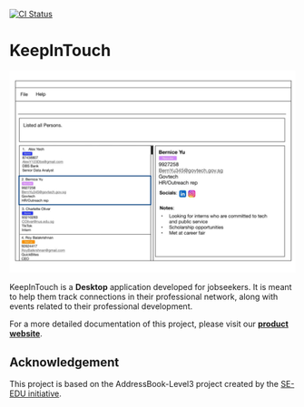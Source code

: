[![CI Status](https://github.com/AY2324S1-CS2103T-W16-1/tp/workflows/Java%20CI/badge.svg)](https://github.com/AY2324S1-CS2103T-W16-1/tp/actions)

# KeepInTouch

![Ui](docs/images/Ui.png)

KeepInTouch is a **Desktop** application developed for jobseekers. It is meant to help them track connections in their professional network, along with events related to their professional development.

For a more detailed documentation of this project, please visit our **[product website](https://ay2324s1-cs2103t-w16-1.github.io/tp)**.

## Acknowledgement

This project is based on the AddressBook-Level3 project created by the [SE-EDU initiative](https://se-education.org).
